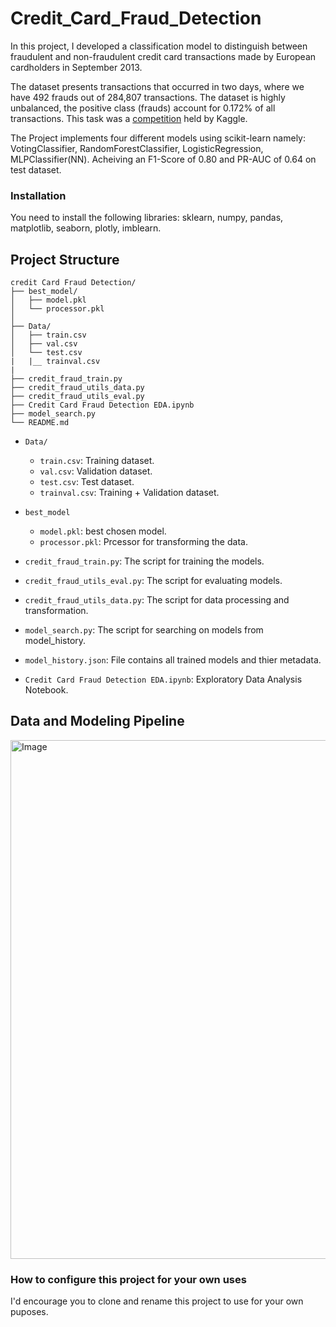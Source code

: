# Credit_Card_Fraud_Detection

In this project, I developed a classification model to distinguish between fraudulent
and non-fraudulent credit card transactions made by European cardholders in
September 2013.

The dataset presents transactions that occurred in two days,
where we have 492 frauds out of 284,807 transactions. The dataset is highly
unbalanced, the positive class (frauds) account for 0.172% of all transactions. This
task was a [competition](https://www.kaggle.com/datasets/mlg-ulb/creditcardfraud/data) held by Kaggle.

The Project implements four different models using scikit-learn namely: VotingClassifier, RandomForestClassifier, LogisticRegression, MLPClassifier(NN). Acheiving an F1-Score of 0.80 and PR-AUC of 0.64 on test dataset.

### Installation

You need to install the following libraries: sklearn, numpy, pandas, matplotlib, seaborn, plotly, imblearn.

## Project Structure

```shall
credit Card Fraud Detection/
├── best_model/   
│   ├── model.pkl 
│   └── processor.pkl 
│         
├── Data/
│   ├── train.csv
│   ├── val.csv
│   └── test.csv
|   |__ trainval.csv
|
├── credit_fraud_train.py
├── credit_fraud_utils_data.py
├── credit_fraud_utils_eval.py
├── Credit Card Fraud Detection EDA.ipynb
├── model_search.py
└── README.md
```

- `Data/`
  - `train.csv`: Training dataset.
  - `val.csv`: Validation dataset.
  - `test.csv`: Test dataset.
  - `trainval.csv`: Training + Validation dataset.
 
- `best_model`
  - `model.pkl`: best chosen model.
  - `processor.pkl`: Prcessor for transforming the data.
 
- `credit_fraud_train.py`: The script for training the models.
- `credit_fraud_utils_eval.py`: The script for evaluating models.
- `credit_fraud_utils_data.py`: The script for data processing and transformation.
- `model_search.py`: The script for searching on models from model_history.
- `model_history.json`: File contains all trained models and thier metadata.
- `Credit Card Fraud Detection EDA.ipynb`: Exploratory Data Analysis Notebook.

## Data and Modeling Pipeline

<div>
<img width="830" alt="Image" src="https://github.com/user-attachments/assets/24d54dae-d3e7-43be-a563-16c827634354" />
</div>


### How to configure this project for your own uses

I'd encourage you to clone and rename this project to use for your own puposes.

